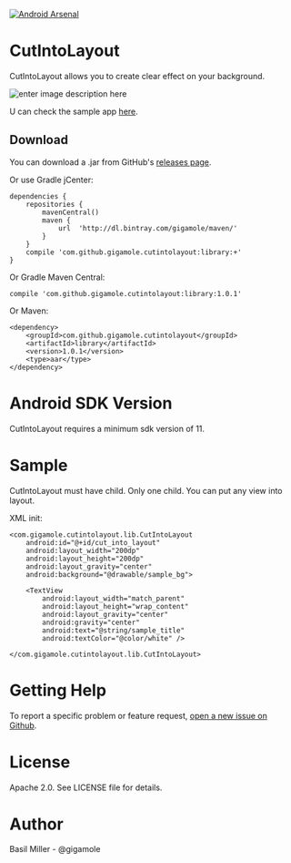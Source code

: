[![Android Arsenal](https://img.shields.io/badge/Android%20Arsenal-CutIntoLayout-blue.svg?style=flat-square)](http://android-arsenal.com/details/1/3316)

CutIntoLayout
===================
CutIntoLayout allows you to create clear effect on your background.

![enter image description here](https://lh3.googleusercontent.com/fWz9orE3M8vaAuzkxHi0F2m23iuHUYlXmG-lgonEFCU=w210-h282-no)

U can check the sample app [here](https://github.com/GIGAMOLE/CutIntoLayout/tree/master/app).

Download
------------

You can download a .jar from GitHub's [releases page](https://github.com/GIGAMOLE/CutIntoLayout/releases).

Or use Gradle jCenter:

    dependencies {
        repositories {
            mavenCentral()
            maven {
                url  'http://dl.bintray.com/gigamole/maven/'
            }
        }
        compile 'com.github.gigamole.cutintolayout:library:+'
    }

Or Gradle Maven Central:

    compile 'com.github.gigamole.cutintolayout:library:1.0.1'

Or Maven:

    <dependency>
	    <groupId>com.github.gigamole.cutintolayout</groupId>
	    <artifactId>library</artifactId>
	    <version>1.0.1</version>
	    <type>aar</type>
    </dependency>

Android SDK Version
=========
CutIntoLayout requires a minimum sdk version of 11.

Sample
========
CutIntoLayout must have child. Only one child.
You can put any view into layout.

XML init:

    <com.gigamole.cutintolayout.lib.CutIntoLayout
        android:id="@+id/cut_into_layout"
        android:layout_width="200dp"
        android:layout_height="200dp"
        android:layout_gravity="center"
        android:background="@drawable/sample_bg">

        <TextView
            android:layout_width="match_parent"
            android:layout_height="wrap_content"
            android:layout_gravity="center"
            android:gravity="center"
            android:text="@string/sample_title"
            android:textColor="@color/white" />

    </com.gigamole.cutintolayout.lib.CutIntoLayout>

Getting Help
======

To report a specific problem or feature request, [open a new issue on Github](https://github.com/GIGAMOLE/CutIntoLayout/issues/new).

License
======
Apache 2.0. See LICENSE file for details.


Author
=======
Basil Miller - @gigamole